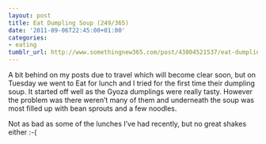 ```yaml
---
layout: post
title: Eat Dumpling Soup (249/365)
date: '2011-09-06T22:45:00+01:00'
categories:
- eating
tumblr_url: http://www.somethingnew365.com/post/43804521537/eat-dumpling-soup-249365
---
```

A bit behind on my posts due to travel which will become clear soon, but on Tuesday we went to Eat for lunch and I tried for the first time their dumpling soup.
It started off well as the Gyoza dumplings were really tasty. However the problem was there weren’t many of them and underneath the soup was most filled up with bean sprouts and a few noodles.

Not as bad as some of the lunches I’ve had recently, but no great shakes either :-(
